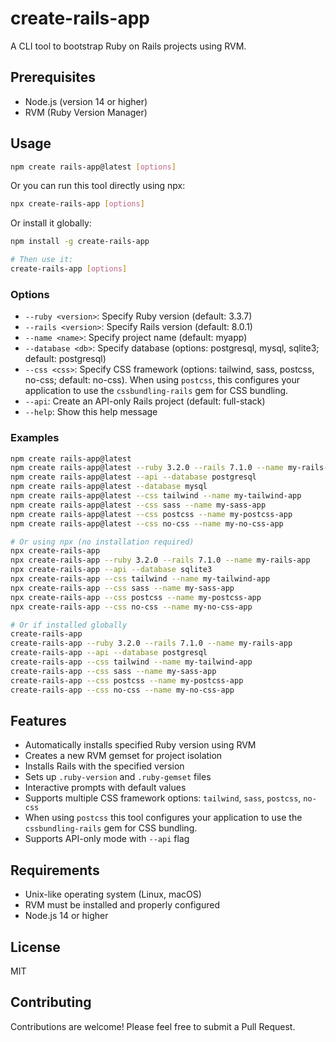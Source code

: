 # create-rails-app

A CLI tool to bootstrap Ruby on Rails projects using RVM.

## Prerequisites

- Node.js (version 14 or higher)
- RVM (Ruby Version Manager)

## Usage

```bash
npm create rails-app@latest [options]
```

Or you can run this tool directly using npx:

```bash
npx create-rails-app [options]
```

Or install it globally:

```bash
npm install -g create-rails-app

# Then use it:
create-rails-app [options]
```

### Options

- `--ruby <version>`: Specify Ruby version (default: 3.3.7)
- `--rails <version>`: Specify Rails version (default: 8.0.1)
- `--name <name>`: Specify project name (default: myapp)
- `--database <db>`: Specify database (options: postgresql, mysql, sqlite3; default: postgresql)
- `--css <css>`: Specify CSS framework (options: tailwind, sass, postcss, no-css; default: no-css). When using `postcss`, this configures your application to use the `cssbundling-rails` gem for CSS bundling.
- `--api`: Create an API-only Rails project (default: full-stack)
- `--help`: Show this help message

### Examples

```bash
npm create rails-app@latest
npm create rails-app@latest --ruby 3.2.0 --rails 7.1.0 --name my-rails-app
npm create rails-app@latest --api --database postgresql
npm create rails-app@latest --database mysql
npm create rails-app@latest --css tailwind --name my-tailwind-app
npm create rails-app@latest --css sass --name my-sass-app
npm create rails-app@latest --css postcss --name my-postcss-app
npm create rails-app@latest --css no-css --name my-no-css-app

# Or using npx (no installation required)
npx create-rails-app
npx create-rails-app --ruby 3.2.0 --rails 7.1.0 --name my-rails-app
npx create-rails-app --api --database sqlite3
npx create-rails-app --css tailwind --name my-tailwind-app
npx create-rails-app --css sass --name my-sass-app
npx create-rails-app --css postcss --name my-postcss-app
npx create-rails-app --css no-css --name my-no-css-app

# Or if installed globally
create-rails-app
create-rails-app --ruby 3.2.0 --rails 7.1.0 --name my-rails-app
create-rails-app --api --database postgresql
create-rails-app --css tailwind --name my-tailwind-app
create-rails-app --css sass --name my-sass-app
create-rails-app --css postcss --name my-postcss-app
create-rails-app --css no-css --name my-no-css-app
```

## Features

- Automatically installs specified Ruby version using RVM
- Creates a new RVM gemset for project isolation
- Installs Rails with the specified version
- Sets up `.ruby-version` and `.ruby-gemset` files
- Interactive prompts with default values
- Supports multiple CSS framework options: `tailwind`, `sass`, `postcss`, `no-css`
- When using `postcss` this tool configures your application to use the `cssbundling-rails` gem for CSS bundling.
- Supports API-only mode with `--api` flag

## Requirements

- Unix-like operating system (Linux, macOS)
- RVM must be installed and properly configured
- Node.js 14 or higher

## License

MIT

## Contributing

Contributions are welcome! Please feel free to submit a Pull Request.
